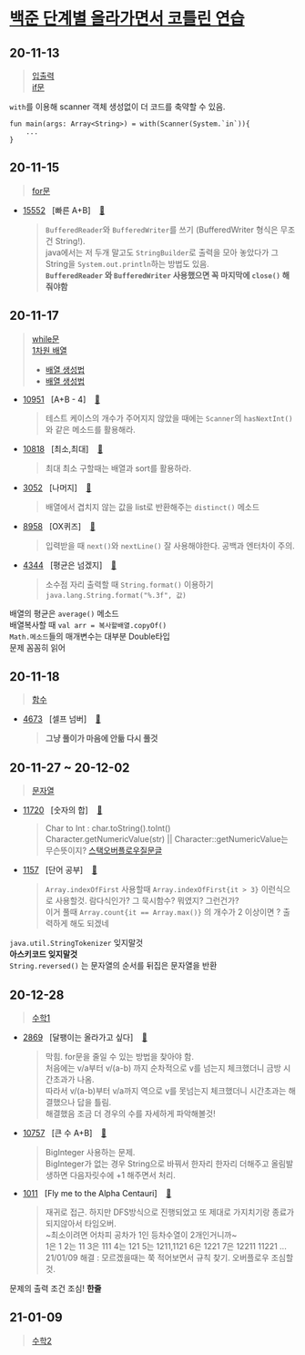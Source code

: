 [백준 단계별 올라가면서 코틀린 연습](https://www.acmicpc.net/step, "baekjoon link")
===================================================================================

## 20-11-13   
> [입출력](https://www.acmicpc.net/step/1)   
> [if문](https://www.acmicpc.net/step/4)   

`with`를 이용해 scanner 객체 생성없이 더 코드를 축약할 수 있음.
```
fun main(args: Array<String>) = with(Scanner(System.`in`)){
    ...
}
```

## 20-11-15
> [for문](https://www.acmicpc.net/step/3)    

* [15552](https://www.acmicpc.net/problem/15552) &nbsp; [빠른 A+B] &nbsp;&nbsp; [:page_facing_up:](https://github.com/rudeore333/TIL/blob/master/Kotlin/practice/codes/15552.kt)   
    > `BufferedReader`와 `BufferedWriter`를 쓰기 (BufferedWriter 형식은 무조건 String!).   
    > java에서는 저 두개 말고도 `StringBuilder`로 출력을 모아 놓았다가 그 String을 `System.out.println`하는 방법도 있음.   
    > **`BufferedReader` 와 `BufferedWriter` 사용했으면 꼭 마지막에 `close()` 해줘야함**

## 20-11-17
> [while문](https://www.acmicpc.net/step/2)   
> [1차원 배열](https://www.acmicpc.net/step/6)   
> * [배열 생성법](https://brunch.co.kr/@mystoryg/27)   
> * [배열 생성법](https://brunch.co.kr/@mystoryg/47)   

* [10951](https://www.acmicpc.net/problem/10951) &nbsp; [A+B - 4] &nbsp;&nbsp; [:page_facing_up:](https://github.com/rudeore333/TIL/blob/master/Kotlin/practice/codes/10951.kt)
    > 테스트 케이스의 개수가 주어지지 않았을 때에는 `Scanner`의 `hasNextInt()`와 같은 메소드를 활용해라.

* [10818](https://www.acmicpc.net/problem/10818) &nbsp; [최소,최대] &nbsp;&nbsp; [:page_facing_up:](https://github.com/rudeore333/TIL/blob/master/Kotlin/practice/codes/10818.kt)
    > 최대 최소 구할때는 배열과 sort를 활용하라.

* [3052](https://www.acmicpc.net/problem/3052) &nbsp; [나머지] &nbsp;&nbsp; [:page_facing_up:](https://github.com/rudeore333/TIL/blob/master/Kotlin/practice/codes/3052.kt)
    > 배열에서 겹치지 않는 값을 list로 반환해주는 `distinct()` 메소드

* [8958](https://www.acmicpc.net/problem/8958) &nbsp; [OX퀴즈] &nbsp;&nbsp; [:page_facing_up:](https://github.com/rudeore333/TIL/blob/master/Kotlin/practice/codes/8958.kt)
    > 입력받을 때 `next()`와 `nextLine()` 잘 사용해야한다. 공백과 엔터차이 주의.

* [4344](https://www.acmicpc.net/problem/4344) &nbsp; [평균은 넘겠지] &nbsp;&nbsp; [:page_facing_up:](https://github.com/rudeore333/TIL/blob/master/Kotlin/practice/codes/4344.kt)
    > 소수점 자리 출력할 때 `String.format()` 이용하기 `java.lang.String.format("%.3f", 값)`

배열의 평균은 `average()` 메소드   
배열복사할 때 `val arr = 복사할배열.copyOf()`   
`Math.메소드`들의 매개변수는 대부분 Double타입   
문제 꼼꼼히 읽어   

## 20-11-18
> [함수](https://www.acmicpc.net/step/5)

* [4673](https://www.acmicpc.net/problem/4673) &nbsp; [셀프 넘버] &nbsp;&nbsp; [:page_facing_up:](https://github.com/rudeore333/TIL/blob/master/Kotlin/practice/codes/4673.kt)
    > **그냥 풀이가 마음에 안듦 다시 풀것**
    
## 20-11-27 ~ 20-12-02
> [문자열](https://www.acmicpc.net/step/7)

* [11720](https://www.acmicpc.net/problem/11720) &nbsp; [숫자의 합] &nbsp;&nbsp; [:page_facing_up:](https://github.com/rudeore333/TIL/blob/master/Kotlin/practice/codes/11720.kt)
    > Char to Int : char.toString().toInt()   
    > Character.getNumericValue(str) || Character::getNumericValue는 무슨뜻이지?
    > [스택오버플로우질문글](https://stackoverflow.com/questions/47592167/how-do-i-convert-a-char-to-int)

* [1157](https://www.acmicpc.net/problem/11720) &nbsp; [단어 공부] &nbsp;&nbsp; [:page_facing_up:](https://github.com/rudeore333/TIL/blob/master/Kotlin/practice/codes/1157.kt)
    > `Array.indexOfFirst` 사용할때 `Array.indexOfFirst{it > 3}` 이런식으로 사용할것. 람다식인가? 그 묵시함수? 뭐였지? 그런건가?   
    > 이거 풀때 `Array.count{it == Array.max()}` 의 개수가 2 이상이면 ? 출력하게 해도 되겠네
    

`java.util.StringTokenizer` 잊지말것   
**아스키코드 잊지말것**   
`String.reversed()` 는 문자열의 순서를 뒤집은 문자열을 반환   


## 20-12-28
> [수학1](https://www.acmicpc.net/step/8)

* [2869](https://www.acmicpc.net/problem/2869) &nbsp; [달팽이는 올라가고 싶다] &nbsp;&nbsp; [:page_facing_up:](https://github.com/rudeore333/TIL/blob/master/Kotlin/practice/codes/2869.kt)
    > 막힘. for문을 줄일 수 있는 방법을 찾아야 함.   
    > 처음에는 v/a부터 v/(a-b) 까지 순차적으로 v를 넘는지 체크했더니 금방 시간초과가 나옴.   
    > 따라서 v/(a-b)부터 v/a까지 역으로 v를 못넘는지 체크했더니 시간초과는 해결했으나 답을 틀림.   
    > 해결했음 조금 더 경우의 수를 자세하게 파악해볼것!
    

* [10757](https://www.acmicpc.net/problem/10757) &nbsp; [큰 수 A+B] &nbsp;&nbsp; [:page_facing_up:](https://github.com/rudeore333/TIL/blob/master/Kotlin/practice/codes/10757.kt)
    > BigInteger 사용하는 문제.   
    > BigInteger가 없는 경우 String으로 바꿔서 한자리 한자리 더해주고 올림발생하면 다음자릿수에 +1 해주면서 처리.
    

* [1011](https://www.acmicpc.net/problem/10757) &nbsp; [Fly me to the Alpha Centauri] &nbsp;&nbsp; [:page_facing_up:](https://github.com/rudeore333/TIL/blob/master/Kotlin/practice/codes/1011.kt)
    > 재귀로 접근. 하지만 DFS방식으로 진행되었고 또 제대로 가지치기랑 종료가 되지않아서 타임오버.   
    > ~최소이려면 어차피 공차가 1인 등차수열이 2개인거니까~   
    > 1은 1 2는 11 3은 111 4는 121 5는 1211,1121 6은 1221 7은 12211 11221 ...   
    > 21/01/09 해결 : 모르겠을때는 쭉 적어보면서 규칙 찾기. 오버플로우 조심할 것.
    
    
문제의 출력 조건 조심! **한줄**

## 21-01-09
> [수학2](https://www.acmicpc.net/step/10)



